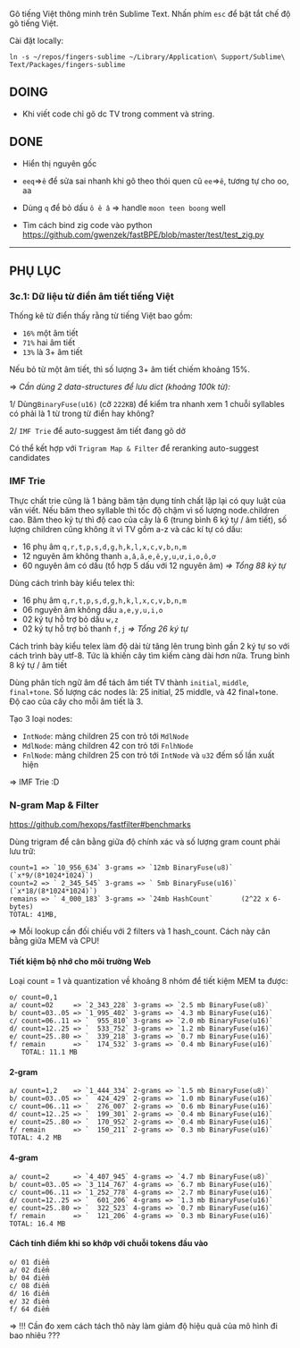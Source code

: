 Gõ tiếng Việt thông minh trên Sublime Text. Nhấn phím `esc` để bật tắt chế độ gõ tiếng Việt.

Cài đặt locally:
```
ln -s ~/repos/fingers-sublime ~/Library/Application\ Support/Sublime\ Text/Packages/fingers-sublime
```
## DOING

- Khi viết code chỉ gõ dc TV trong comment và string.

## DONE

- Hiển thị nguyên gốc

- `eeq`=>`ê` để sửa sai nhanh khi gõ theo thói quen cũ `ee`=>`ê`, tương tự cho oo, aa

- Dùng `q` để bỏ dấu `ô ê â` => handle `moon teen boong` well

- Tìm cách bind zig code vào python
  https://github.com/gwenzek/fastBPE/blob/master/test/test_zig.py

- - -

## PHỤ LỤC

### 3c.1: Dữ liệu từ điển âm tiết tiếng Việt

Thống kê từ điển thấy rằng từ tiếng Việt bao gồm:
* `16%` một âm tiết
* `71%` hai âm tiết
* `13%` là 3+ âm tiết

Nếu bỏ từ một âm tiết, thì số lượng 3+ âm tiết chiếm khoảng 15%.

=> _Cần dùng 2 data-structures để lưu dict (khoảng 100k từ):_

1/ Dùng`BinaryFuse(u16)` (cỡ `222KB`) để kiểm tra nhanh xem 1 chuỗi syllables có phải là 1 từ trong từ điển hay không?

2/ `IMF Trie` để auto-suggest âm tiết đang gõ dở

Có thể kết hợp với `Trigram Map & Filter` để reranking auto-suggest candidates

### IMF Trie

Thực chất trie cũng là 1 bảng băm tận dụng tính chất lặp lại có quy luật của văn viết. Nếu băm theo syllable thì tốc độ chậm vì số lượng node.children cao. Băm theo ký tự thì độ cao của cây là 6 (trung bình 6 ký tự / âm tiết), số lượng children cũng không ít vì TV gồm a-z và các kí tự có dấu:
 
 * 16 phụ âm `q,r,t,p,s,d,g,h,k,l,x,c,v,b,n,m`
 * 12 nguyên âm không thanh `a,â,ă,e,ê,y,u,ư,i,o,ô,ơ`
 * 60 nguyên âm có dấu (tổ hợp 5 dấu với 12 nguyên âm)
_=> Tổng 88 ký tự_


Dùng cách trình bày kiểu telex thì:

* 16 phụ âm `q,r,t,p,s,d,g,h,k,l,x,c,v,b,n,m`
* 06 nguyên âm không dấu `a,e,y,u,i,o`
* 02 ký tự hỗ trợ bỏ dấu `w,z`
* 02 ký tự hỗ trợ bỏ thanh `f,j`
_=> Tổng 26 ký tự_

Cách trình bày kiểu telex làm độ dài từ tăng lên trung bình gần 2 ký tự so với cách trình bày utf-8. Tức là khiến cây tìm kiếm càng dài hơn nữa. Trung bình 8 ký tự / âm tiết

Dùng phân tích ngữ âm để tách âm tiết TV thành `initial`, `middle`, `final+tone`. Số lượng các nodes là: 25 initial, 25 middle, và 42 final+tone. Độ cao của cây cho mỗi âm tiết là 3.

Tạo 3 loại nodes:

* `IntNode`: mảng children 25 con trỏ tới `MdlNode`
* `MdlNode`: mảng children 42 con trỏ tới `FnlhNode`
* `FnlNode`: mảng children 25 con trỏ tới `IntNode` và `u32` đếm số lần xuất hiện

=> IMF Trie :D


### N-gram Map & Filter

https://github.com/hexops/fastfilter#benchmarks

Dùng trigram để cân bằng giữa độ chính xác và số lượng gram count phải lưu trữ:
```
count=1 => `10_956_634` 3-grams => `12mb BinaryFuse(u8)`  (`x*9/(8*1024*1024)`)
count=2 => ` 2_345_545` 3-grams => ` 5mb BinaryFuse(u16)` (`x*18/(8*1024*1024)`)
remains => ` 4_000_183` 3-grams => `24mb HashCount`       (2^22 x 6-bytes)
TOTAL: 41MB,
```
=> Mỗi lookup cần đối chiếu với 2 filters và 1 hash_count. Cách này cân bằng giữa MEM và CPU!

#### Tiết kiệm bộ nhớ cho môi trường Web

Loại count = 1 và quantization về khoảng 8 nhóm để tiết kiệm MEM ta được:
```
o/ count=0,1
a/ count=02     => `2_343_228` 3-grams => `2.5 mb BinaryFuse(u8)`
b/ count=03..05 => `1_995_402` 3-grams => `4.3 mb BinaryFuse(u16)`
c/ count=06..11 => `  955_810` 3-grams => `2.0 mb BinaryFuse(u16)`
d/ count=12..25 => `  533_752` 3-grams => `1.2 mb BinaryFuse(u16)`
e/ count=25..80 => `  339_218` 3-grams => `0.7 mb BinaryFuse(u16)`
f/ remain       => `  174_532` 3-grams => `0.4 mb BinaryFuse(u16)`
   TOTAL: 11.1 MB
```
#### 2-gram
```
a/ count=1,2    => `1_444_334` 2-grams => `1.5 mb BinaryFuse(u8)`
b/ count=03..05 => `  424_429` 2-grams => `1.0 mb BinaryFuse(u16)`
c/ count=06..11 => `  276_007` 2-grams => `0.6 mb BinaryFuse(u16)`
d/ count=12..25 => `  199_301` 2-grams => `0.4 mb BinaryFuse(u16)`
e/ count=25..80 => `  170_952` 2-grams => `0.4 mb BinaryFuse(u16)`
f/ remain       => `  150_211` 2-grams => `0.3 mb BinaryFuse(u16)`
TOTAL: 4.2 MB
```

#### 4-gram
```
a/ count=2      => `4_407_945` 4-grams => `4.7 mb BinaryFuse(u8)`
b/ count=03..05 => `3_114_767` 4-grams => `6.7 mb BinaryFuse(u16)`
c/ count=06..11 => `1_252_778` 4-grams => `2.7 mb BinaryFuse(u16)`
d/ count=12..25 => `  601_206` 4-grams => `1.3 mb BinaryFuse(u16)`
e/ count=25..80 => `  322_523` 4-grams => `0.7 mb BinaryFuse(u16)`
f/ remain       => `  121_206` 4-grams => `0.3 mb BinaryFuse(u16)`
TOTAL: 16.4 MB
```

#### Cách tính điểm khi so khớp với chuỗi tokens đầu vào
```
o/ 01 điểm
a/ 02 điểm
b/ 04 điểm
c/ 08 điểm
d/ 16 điểm
e/ 32 điểm
f/ 64 điểm
```
=> !!! Cần đo xem cách tách thô này làm giảm độ hiệu quả của mô hình đi bao nhiêu ???
